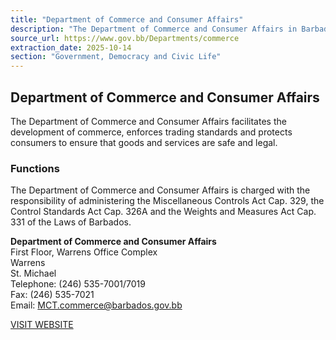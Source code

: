 ```yaml
---
title: "Department of Commerce and Consumer Affairs"
description: "The Department of Commerce and Consumer Affairs in Barbados facilitates commerce development, enforces trading standards, and protects consumers by administering relevant acts."
source_url: https://www.gov.bb/Departments/commerce
extraction_date: 2025-10-14
section: "Government, Democracy and Civic Life"
---
```


## Department of Commerce and Consumer Affairs

The Department of Commerce and Consumer Affairs facilitates the development of commerce, enforces trading standards and protects consumers to ensure that goods and services are safe and legal.

### Functions

The Department of Commerce and Consumer Affairs is charged with the responsibility of administering the Miscellaneous Controls Act Cap. 329, the Control Standards Act Cap. 326A and the Weights and Measures Act Cap. 331 of the Laws of Barbados.

**Department of Commerce and Consumer Affairs**  
First Floor, Warrens Office Complex  
Warrens  
St. Michael  
Telephone: (246) 535-7001/7019  
Fax: (246) 535-7021  
Email: [MCT.commerce@barbados.gov.bb](mailto:MCT.commerce@barbados.gov.bb)

[VISIT WEBSITE](https://commerce.gov.bb/department-of-commerce-and-consumer-affairs/)
```